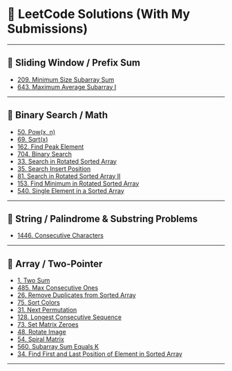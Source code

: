 
# 🧠 LeetCode Solutions (With My Submissions)

---

## 📌 Sliding Window / Prefix Sum

- [209. Minimum Size Subarray Sum](https://leetcode.com/submissions/detail/1770069930/)
- [643. Maximum Average Subarray I](https://leetcode.com/submissions/detail/1758058003/)

---

## 📌 Binary Search / Math

- [50. Pow(x, n)]()
- [69. Sqrt(x)]()
- [162. Find Peak Element]()
- [704. Binary Search](https://leetcode.com/submissions/detail/1774883589/)
- [33. Search in Rotated Sorted Array](https://leetcode.com/submissions/detail/1783101648/)
- [35. Search Insert Position](https://leetcode.com/submissions/detail/1781500784/)
- [81. Search in Rotated Sorted Array II](https://leetcode.com/submissions/detail/1784080888/)
- [153. Find Minimum in Rotated Sorted Array](https://leetcode.com/submissions/detail/1784913339/)
- [540. Single Element in a Sorted Array](https://leetcode.com/submissions/detail/1786498484/)

---

## 📌 String / Palindrome & Substring Problems

- [1446. Consecutive Characters](https://leetcode.com/submissions/detail/1766840617/)
  
---

## 📌 Array / Two-Pointer

- [1. Two Sum ](https://leetcode.com/submissions/detail/1767123302/)
- [485. Max Consecutive Ones](https://leetcode.com/submissions/detail/1766810308/)
- [26. Remove Duplicates from Sorted Array]()
- [75. Sort Colors](https://leetcode.com/submissions/detail/1773743920/)
- [31. Next Permutation](https://leetcode.com/submissions/detail/1774218160/)
- [128. Longest Consecutive Sequence](https://leetcode.com/submissions/detail/1776008916/)
- [73. Set Matrix Zeroes](https://leetcode.com/submissions/detail/1776857876/)
- [48. Rotate Image](https://leetcode.com/submissions/detail/1776930003/)
- [54. Spiral Matrix](https://leetcode.com/submissions/detail/1779401998/)
- [560. Subarray Sum Equals K](https://leetcode.com/submissions/detail/1780496372/)
- [34. Find First and Last Position of Element in Sorted Array](https://leetcode.com/submissions/detail/1782610664/)


---



